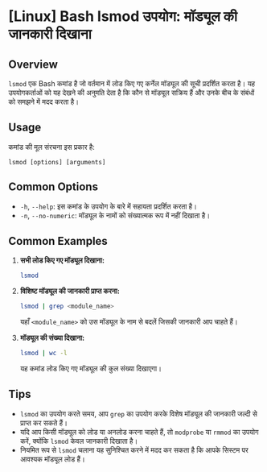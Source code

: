 # [Linux] Bash lsmod उपयोग: मॉड्यूल की जानकारी दिखाना

## Overview
`lsmod` एक Bash कमांड है जो वर्तमान में लोड किए गए कर्नेल मॉड्यूल की सूची प्रदर्शित करता है। यह उपयोगकर्ताओं को यह देखने की अनुमति देता है कि कौन से मॉड्यूल सक्रिय हैं और उनके बीच के संबंधों को समझने में मदद करता है।

## Usage
कमांड की मूल संरचना इस प्रकार है:
```
lsmod [options] [arguments]
```

## Common Options
- `-h`, `--help`: इस कमांड के उपयोग के बारे में सहायता प्रदर्शित करता है।
- `-n`, `--no-numeric`: मॉड्यूल के नामों को संख्यात्मक रूप में नहीं दिखाता है।

## Common Examples
1. **सभी लोड किए गए मॉड्यूल दिखाना:**
   ```bash
   lsmod
   ```

2. **विशिष्ट मॉड्यूल की जानकारी प्राप्त करना:**
   ```bash
   lsmod | grep <module_name>
   ```
   यहाँ `<module_name>` को उस मॉड्यूल के नाम से बदलें जिसकी जानकारी आप चाहते हैं।

3. **मॉड्यूल की संख्या दिखाना:**
   ```bash
   lsmod | wc -l
   ```
   यह कमांड लोड किए गए मॉड्यूल की कुल संख्या दिखाएगा।

## Tips
- `lsmod` का उपयोग करते समय, आप `grep` का उपयोग करके विशेष मॉड्यूल की जानकारी जल्दी से प्राप्त कर सकते हैं।
- यदि आप किसी मॉड्यूल को लोड या अनलोड करना चाहते हैं, तो `modprobe` या `rmmod` का उपयोग करें, क्योंकि `lsmod` केवल जानकारी दिखाता है। 
- नियमित रूप से `lsmod` चलाना यह सुनिश्चित करने में मदद कर सकता है कि आपके सिस्टम पर आवश्यक मॉड्यूल लोड हैं।
